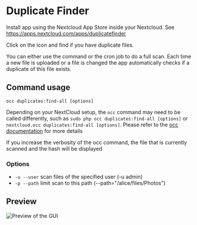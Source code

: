 # Duplicate Finder
Install app using the Nextcloud App Store inside your Nextcloud. See https://apps.nextcloud.com/apps/duplicatefinder

Click on the icon and find if you have duplicate files.

You can either use the command or the cron job to do a full scan.
Each time a new file is uploaded or a file is changed the app automatically checks if a duplicate of this file exists.

## Command usage

  ```occ duplicates:find-all [options]```

Depending on your NextCloud setup, the `occ` command may need to be called differently, such as `sudo php occ duplicates:find-all [options]` or `nextcloud.occ duplicates:find-all [options]`. Please refer to the [occ documentation](https://docs.nextcloud.com/server/15/admin_manual/configuration_server/occ_command.html) for more details

If you increase the verbosity of the occ command, the file that is currently scanned and the hash will be displayed

### Options
- `-u --user` scan files of the specified user (-u admin)
- `-p --path` limit scan to this path (--path="/alice/files/Photos")

## Preview

![Preview of the GUI](https://raw.githubusercontent.com/PaulLereverend/NextcloudDuplicateFinder/master/img/preview.png)
